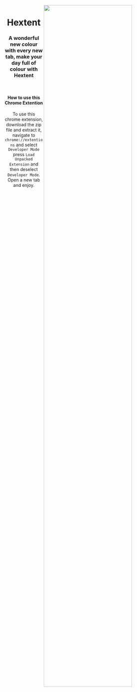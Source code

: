 <img src="https://raw.githubusercontent.com/SimpleBinary/Extent-Chrome/master/Hextent.png" width="75%" height="width" align="right">
<h1 align="center">Hextent</h1>
<h3 align="center">A wonderful new colour with every new tab, make your day full of colour with Hextent</h3>
<br>
<h4 align="center">How to use this Chrome Extention</h4>
<p align="center">To use this chrome extension, download the zip file and extract it, navigate to <code>chrome://extentions</code> and select <code>Developer Mode</code> press <code>Load Unpacked Extension</code> and then deselect <code>Developer Mode</code>. Open a new tab and enjoy.</p>
